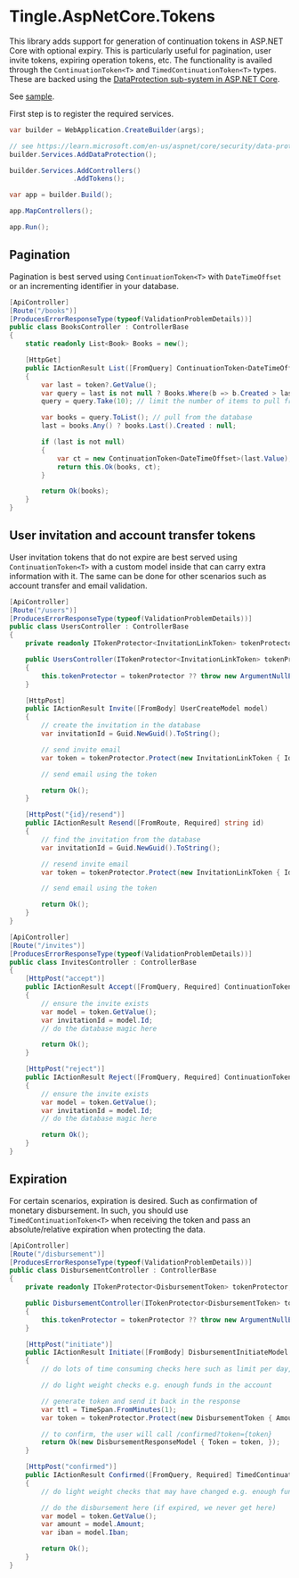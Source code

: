 # Tingle.AspNetCore.Tokens

This library adds support for generation of continuation tokens in ASP.NET Core with optional expiry. This is particularly useful for pagination, user invite tokens, expiring operation tokens, etc.
The functionality is availed through the `ContinuationToken<T>` and `TimedContinuationToken<T>` types. These are backed using the [DataProtection sub-system in ASP.NET Core](https://learn.microsoft.com/en-us/aspnet/core/security/data-protection/introduction?view=aspnetcore-7.0).

See [sample](./samples/TokensSample).

First step is to register the required services.

```cs
var builder = WebApplication.CreateBuilder(args);

// see https://learn.microsoft.com/en-us/aspnet/core/security/data-protection/introduction?view=aspnetcore-7.0
builder.Services.AddDataProtection();

builder.Services.AddControllers()
                .AddTokens();

var app = builder.Build();

app.MapControllers();

app.Run();
```

## Pagination

Pagination is best served using `ContinuationToken<T>` with `DateTimeOffset` or an incrementing identifier in your database.

```cs
[ApiController]
[Route("/books")]
[ProducesErrorResponseType(typeof(ValidationProblemDetails))]
public class BooksController : ControllerBase
{
    static readonly List<Book> Books = new();

    [HttpGet]
    public IActionResult List([FromQuery] ContinuationToken<DateTimeOffset>? token)
    {
        var last = token?.GetValue();
        var query = last is not null ? Books.Where(b => b.Created > last) : Books;
        query = query.Take(10); // limit the number of items to pull from the database

        var books = query.ToList(); // pull from the database
        last = books.Any() ? books.Last().Created : null;

        if (last is not null)
        {
            var ct = new ContinuationToken<DateTimeOffset>(last.Value);
            return this.Ok(books, ct);
        }

        return Ok(books);
    }
}
```

## User invitation and account transfer tokens

User invitation tokens that do not expire are best served using `ContinuationToken<T>` with a custom model inside that can carry extra information with it. The same can be done for other scenarios such as account transfer and email validation.

```cs
[ApiController]
[Route("/users")]
[ProducesErrorResponseType(typeof(ValidationProblemDetails))]
public class UsersController : ControllerBase
{
    private readonly ITokenProtector<InvitationLinkToken> tokenProtector;

    public UsersController(ITokenProtector<InvitationLinkToken> tokenProtector)
    {
        this.tokenProtector = tokenProtector ?? throw new ArgumentNullException(nameof(tokenProtector));
    }

    [HttpPost]
    public IActionResult Invite([FromBody] UserCreateModel model)
    {
        // create the invitation in the database
        var invitationId = Guid.NewGuid().ToString();

        // send invite email
        var token = tokenProtector.Protect(new InvitationLinkToken { Id = invitationId, });

        // send email using the token

        return Ok();
    }

    [HttpPost("{id}/resend")]
    public IActionResult Resend([FromRoute, Required] string id)
    {
        // find the invitation from the database
        var invitationId = Guid.NewGuid().ToString();

        // resend invite email
        var token = tokenProtector.Protect(new InvitationLinkToken { Id = invitationId, });

        // send email using the token

        return Ok();
    }
}

[ApiController]
[Route("/invites")]
[ProducesErrorResponseType(typeof(ValidationProblemDetails))]
public class InvitesController : ControllerBase
{
    [HttpPost("accept")]
    public IActionResult Accept([FromQuery, Required] ContinuationToken<InvitationLinkToken> token)
    {
        // ensure the invite exists
        var model = token.GetValue();
        var invitationId = model.Id;
        // do the database magic here

        return Ok();
    }

    [HttpPost("reject")]
    public IActionResult Reject([FromQuery, Required] ContinuationToken<InvitationLinkToken> token)
    {
        // ensure the invite exists
        var model = token.GetValue();
        var invitationId = model.Id;
        // do the database magic here

        return Ok();
    }
}
```

## Expiration

For certain scenarios, expiration is desired. Such as confirmation of monetary disbursement. In such, you should use `TimedContinuationToken<T>` when receiving the token and pass an absolute/relative expiration when protecting the data.

```cs
[ApiController]
[Route("/disbursement")]
[ProducesErrorResponseType(typeof(ValidationProblemDetails))]
public class DisbursementController : ControllerBase
{
    private readonly ITokenProtector<DisbursementToken> tokenProtector;

    public DisbursementController(ITokenProtector<DisbursementToken> tokenProtector)
    {
        this.tokenProtector = tokenProtector ?? throw new ArgumentNullException(nameof(tokenProtector));
    }

    [HttpPost("initiate")]
    public IActionResult Initiate([FromBody] DisbursementInitiateModel model)
    {
        // do lots of time consuming checks here such as limit per day, forex rules, etc.

        // do light weight checks e.g. enough funds in the account

        // generate token and send it back in the response
        var ttl = TimeSpan.FromMinutes(1);
        var token = tokenProtector.Protect(new DisbursementToken { Amount = model.Amount, Iban = model.Iban, }, ttl);

        // to confirm, the user will call /confirmed?token={token}
        return Ok(new DisbursementResponseModel { Token = token, });
    }

    [HttpPost("confirmed")]
    public IActionResult Confirmed([FromQuery, Required] TimedContinuationToken<DisbursementToken> token)
    {
        // do light weight checks that may have changed e.g. enough funds in the account

        // do the disbursement here (if expired, we never get here)
        var model = token.GetValue();
        var amount = model.Amount;
        var iban = model.Iban;

        return Ok();
    }
}
```
